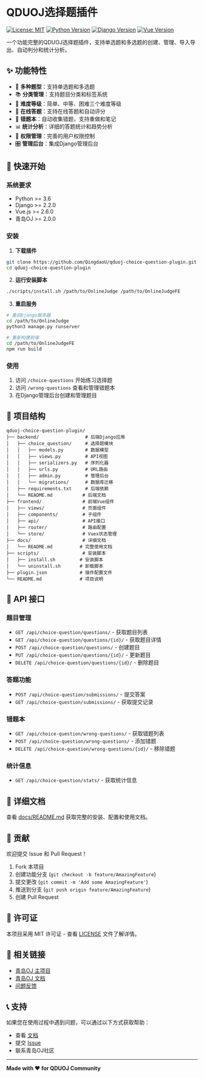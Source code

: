 # QDUOJ选择题插件

[![License: MIT](https://img.shields.io/badge/License-MIT-yellow.svg)](https://opensource.org/licenses/MIT)
[![Python Version](https://img.shields.io/badge/python-3.7+-blue.svg)](https://www.python.org/downloads/)
[![Django Version](https://img.shields.io/badge/django-3.2+-green.svg)](https://www.djangoproject.com/)
[![Vue Version](https://img.shields.io/badge/vue-2.6+-brightgreen.svg)](https://vuejs.org/)

一个功能完整的QDUOJ选择题插件，支持单选题和多选题的创建、管理、导入导出、自动判分和统计分析。

## ✨ 功能特性

- 🎯 **多种题型**：支持单选题和多选题
- 📚 **分类管理**：支持题目分类和标签系统
- 🎨 **难度等级**：简单、中等、困难三个难度等级
- 📝 **在线答题**：支持在线答题和自动评分
- 📖 **错题本**：自动收集错题，支持重做和笔记
- 📊 **统计分析**：详细的答题统计和趋势分析
- 🔐 **权限管理**：完善的用户权限控制
- 🎛️ **管理后台**：集成Django管理后台

## 🚀 快速开始

### 系统要求

- Python >= 3.6
- Django >= 2.2.0
- Vue.js >= 2.6.0
- 青岛OJ >= 2.0.0

### 安装

1. **下载插件**
```bash
git clone https://github.com/QingdaoU/qduoj-choice-question-plugin.git
cd qduoj-choice-question-plugin
```

2. **运行安装脚本**
```bash
./scripts/install.sh /path/to/OnlineJudge /path/to/OnlineJudgeFE
```

3. **重启服务**
```bash
# 重启Django服务器
cd /path/to/OnlineJudge
python3 manage.py runserver

# 重新构建前端
cd /path/to/OnlineJudgeFE
npm run build
```

### 使用

1. 访问 `/choice-questions` 开始练习选择题
2. 访问 `/wrong-questions` 查看和管理错题本
3. 在Django管理后台创建和管理题目

## 📁 项目结构

```
qduoj-choice-question-plugin/
├── backend/                 # 后端Django应用
│   ├── choice_question/     # 选择题模块
│   │   ├── models.py        # 数据模型
│   │   ├── views.py         # API视图
│   │   ├── serializers.py   # 序列化器
│   │   ├── urls.py          # URL路由
│   │   ├── admin.py         # 管理后台
│   │   └── migrations/      # 数据库迁移
│   ├── requirements.txt     # 后端依赖
│   └── README.md           # 后端文档
├── frontend/               # 前端Vue组件
│   ├── views/              # 页面组件
│   ├── components/         # 子组件
│   ├── api/                # API接口
│   ├── router/             # 路由配置
│   └── store/              # Vuex状态管理
├── docs/                   # 详细文档
│   └── README.md          # 完整使用文档
├── scripts/                # 安装脚本
│   ├── install.sh         # 安装脚本
│   └── uninstall.sh       # 卸载脚本
├── plugin.json            # 插件配置文件
└── README.md              # 项目说明
```

## 🔧 API 接口

### 题目管理
- `GET /api/choice-question/questions/` - 获取题目列表
- `GET /api/choice-question/questions/{id}/` - 获取题目详情
- `POST /api/choice-question/questions/` - 创建题目
- `PUT /api/choice-question/questions/{id}/` - 更新题目
- `DELETE /api/choice-question/questions/{id}/` - 删除题目

### 答题功能
- `POST /api/choice-question/submissions/` - 提交答案
- `GET /api/choice-question/submissions/` - 获取提交记录

### 错题本
- `GET /api/choice-question/wrong-questions/` - 获取错题列表
- `POST /api/choice-question/wrong-questions/` - 添加错题
- `DELETE /api/choice-question/wrong-questions/{id}/` - 移除错题

### 统计信息
- `GET /api/choice-question/stats/` - 获取统计信息

## 📖 详细文档

查看 [docs/README.md](docs/README.md) 获取完整的安装、配置和使用文档。

## 🤝 贡献

欢迎提交 Issue 和 Pull Request！

1. Fork 本项目
2. 创建功能分支 (`git checkout -b feature/AmazingFeature`)
3. 提交更改 (`git commit -m 'Add some AmazingFeature'`)
4. 推送到分支 (`git push origin feature/AmazingFeature`)
5. 创建 Pull Request

## 📄 许可证

本项目采用 MIT 许可证 - 查看 [LICENSE](LICENSE) 文件了解详情。

## 🔗 相关链接

- [青岛OJ 主项目](https://github.com/QingdaoU/OnlineJudge)
- [青岛OJ 文档](https://docs.onlinejudge.me/)
- [问题反馈](https://github.com/QingdaoU/qduoj-choice-question-plugin/issues)

## 📞 支持

如果您在使用过程中遇到问题，可以通过以下方式获取帮助：

- 查看 [文档](docs/README.md)
- 提交 [Issue](https://github.com/QingdaoU/qduoj-choice-question-plugin/issues)
- 联系青岛OJ社区

---

**Made with ❤️ for QDUOJ Community**